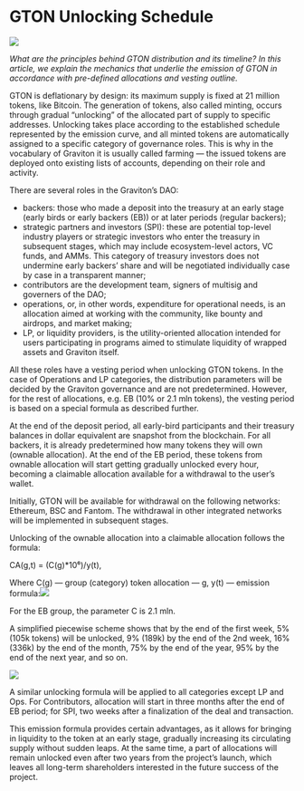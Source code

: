# GTON Unlocking Schedule

![](https://miro.medium.com/max/3200/0*lmKMcO5K1eIg6W6m)

_What are the principles behind GTON distribution and its timeline? In this article, we explain the mechanics that underlie the emission of GTON in accordance with pre-defined allocations and vesting outline._

GTON is deflationary by design: its maximum supply is fixed at 21 million tokens, like Bitcoin. The generation of tokens, also called minting, occurs through gradual “unlocking” of the allocated part of supply to specific addresses. Unlocking takes place according to the established schedule represented by the emission curve, and all minted tokens are automatically assigned to a specific category of governance roles. This is why in the vocabulary of Graviton it is usually called farming — the issued tokens are deployed onto existing lists of accounts, depending on their role and activity.

There are several roles in the Graviton’s DAO:

* backers: those who made a deposit into the treasury at an early stage \(early birds or early backers \(EB\)\) or at later periods \(regular backers\);
* strategic partners and investors \(SPI\): these are potential top-level industry players or strategic investors who enter the treasury in subsequent stages, which may include ecosystem-level actors, VC funds, and AMMs. This category of treasury investors does not undermine early backers’ share and will be negotiated individually case by case in a transparent manner;
* contributors are the development team, signers of multisig and governers of the DAO;
* operations, or, in other words, expenditure for operational needs, is an allocation aimed at working with the community, like bounty and airdrops, and market making;
* LP, or liquidity providers, is the utility-oriented allocation intended for users participating in programs aimed to stimulate liquidity of wrapped assets and Graviton itself.

All these roles have a vesting period when unlocking GTON tokens. In the case of Operations and LP categories, the distribution parameters will be decided by the Graviton governance and are not predetermined. However, for the rest of allocations, e.g. EB \(10% or 2.1 mln tokens\), the vesting period is based on a special formula as described further.

At the end of the deposit period, all early-bird participants and their treasury balances in dollar equivalent are snapshot from the blockchain. For all backers, it is already predetermined how many tokens they will own \(ownable allocation\). At the end of the EB period, these tokens from ownable allocation will start getting gradually unlocked every hour, becoming a claimable allocation available for a withdrawal to the user’s wallet.

Initially, GTON will be available for withdrawal on the following networks: Ethereum, BSC and Fantom. The withdrawal in other integrated networks will be implemented in subsequent stages.

Unlocking of the ownable allocation into a claimable allocation follows the formula:

CA\(g,t\) = \(C\(g\)\*10⁶\)/y\(t\),

Where C\(g\) — group \(category\) token allocation — g, y\(t\) — emission formula:![](https://miro.medium.com/max/1364/0*WW0Fn8gMXuntAXF-)

For the EB group, the parameter C is 2.1 mln.

A simplified piecewise scheme shows that by the end of the first week, 5% \(105k tokens\) will be unlocked, 9% \(189k\) by the end of the 2nd week, 16% \(336k\) by the end of the month, 75% by the end of the year, 95% by the end of the next year, and so on.

![](https://miro.medium.com/max/2612/0*tPRMr8CFm8aX87Yv)

A similar unlocking formula will be applied to all categories except LP and Ops. For Contributors, allocation will start in three months after the end of EB period; for SPI, two weeks after a finalization of the deal and transaction.

This emission formula provides certain advantages, as it allows for bringing in liquidity to the token at an early stage, gradually increasing its circulating supply without sudden leaps. At the same time, a part of allocations will remain unlocked even after two years from the project’s launch, which leaves all long-term shareholders interested in the future success of the project.

